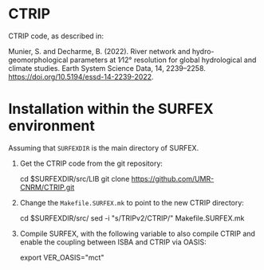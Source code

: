 # CTRIP

CTRIP code, as described in:

Munier, S. and Decharme, B. (2022). River network and hydro-geomorphological parameters at 1∕12° resolution for global hydrological and climate studies. Earth System Science Data, 14, 2239–2258. https://doi.org/10.5194/essd-14-2239-2022.


# Installation within the SURFEX environment
Assuming that `SURFEXDIR` is the main directory of SURFEX.

1. Get the CTRIP code from the git repository:

    cd $SURFEXDIR/src/LIB
    git clone https://github.com/UMR-CNRM/CTRIP.git

2. Change the `Makefile.SURFEX.mk` to point to the new CTRIP directory:

    cd $SURFEXDIR/src/
    sed -i "s/TRIPv2/CTRIP/" Makefile.SURFEX.mk

3. Compile SURFEX, with the following variable to also compile CTRIP and enable the coupling between ISBA and CTRIP via OASIS:

    export VER_OASIS="mct"

